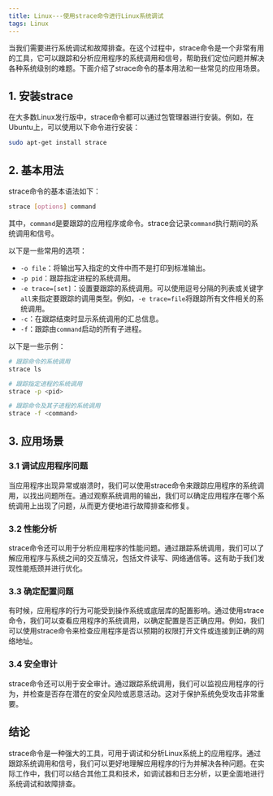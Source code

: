 ```yaml
---
title: Linux---使用strace命令进行Linux系统调试
tags: Linux
---
```




当我们需要进行系统调试和故障排查。在这个过程中，strace命令是一个非常有用的工具，它可以跟踪和分析应用程序的系统调用和信号，帮助我们定位问题并解决各种系统级别的难题。下面介绍了strace命令的基本用法和一些常见的应用场景。<!--more-->

## 1. 安装strace

在大多数Linux发行版中，strace命令都可以通过包管理器进行安装。例如，在Ubuntu上，可以使用以下命令进行安装：

```bash
sudo apt-get install strace
```

## 2. 基本用法

strace命令的基本语法如下：

```bash
strace [options] command
```

其中，`command`是要跟踪的应用程序或命令。strace会记录`command`执行期间的系统调用和信号。

以下是一些常用的选项：

- `-o file`：将输出写入指定的文件中而不是打印到标准输出。
- `-p pid`：跟踪指定进程的系统调用。
- `-e trace=[set]`：设置要跟踪的系统调用。可以使用逗号分隔的列表或关键字`all`来指定要跟踪的调用类型。例如，`-e trace=file`将跟踪所有文件相关的系统调用。
- `-c`：在跟踪结束时显示系统调用的汇总信息。
- `-f`：跟踪由`command`启动的所有子进程。

以下是一些示例：

```bash
# 跟踪命令的系统调用
strace ls

# 跟踪指定进程的系统调用
strace -p <pid>

# 跟踪命令及其子进程的系统调用
strace -f <command>
```

## 3. 应用场景

### 3.1 调试应用程序问题

当应用程序出现异常或崩溃时，我们可以使用strace命令来跟踪应用程序的系统调用，以找出问题所在。通过观察系统调用的输出，我们可以确定应用程序在哪个系统调用上出现了问题，从而更方便地进行故障排查和修复。

### 3.2 性能分析

strace命令还可以用于分析应用程序的性能问题。通过跟踪系统调用，我们可以了解应用程序与系统之间的交互情况，包括文件读写、网络通信等。这有助于我们发现性能瓶颈并进行优化。

### 3.3 确定配置问题

有时候，应用程序的行为可能受到操作系统或底层库的配置影响。通过使用strace命令，我们可以查看应用程序的系统调用，以确定配置是否正确应用。例如，我们可以使用strace命令来检查应用程序是否以预期的权限打开文件或连接到正确的网络地址。

### 3.4 安全审计

strace命令还可以用于安全审计。通过跟踪系统调用，我们可以监视应用程序的行为，并检查是否存在潜在的安全风险或恶意活动。这对于保护系统免受攻击非常重要。

## 结论

strace命令是一种强大的工具，可用于调试和分析Linux系统上的应用程序。通过跟踪系统调用和信号，我们可以更好地理解应用程序的行为并解决各种问题。在实际工作中，我们可以结合其他工具和技术，如调试器和日志分析，以更全面地进行系统调试和故障排查。